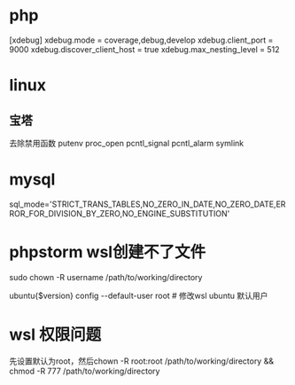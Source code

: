 # php
[xdebug]
xdebug.mode = coverage,debug,develop
xdebug.client_port = 9000
xdebug.discover_client_host = true
xdebug.max_nesting_level = 512

# linux
## 宝塔
去除禁用函数
putenv
proc_open
pcntl_signal
pcntl_alarm
symlink

# mysql
sql_mode='STRICT_TRANS_TABLES,NO_ZERO_IN_DATE,NO_ZERO_DATE,ERROR_FOR_DIVISION_BY_ZERO,NO_ENGINE_SUBSTITUTION'

# phpstorm wsl创建不了文件
sudo chown -R username /path/to/working/directory

ubuntu{$version} config --default-user root # 修改wsl ubuntu 默认用户

# wsl 权限问题
先设置默认为root，然后chown -R root:root /path/to/working/directory && chmod -R 777 /path/to/working/directory